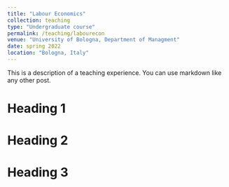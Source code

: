 ```yaml
---
title: "Labour Economics"
collection: teaching
type: "Undergraduate course"
permalink: /teaching/labourecon
venue: "University of Bologna, Department of Managment"
date: spring 2022
location: "Bologna, Italy"
---
```


This is a description of a teaching experience. You can use markdown like any other post.

Heading 1
======

Heading 2
======

Heading 3
======
